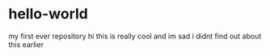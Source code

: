 # hello-world
my first ever repository 
hi this is really cool and im sad i didnt find out about this earlier 
